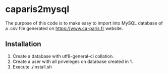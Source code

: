 # caparis2mysql
The purpose of this code is to make easy to import into MySQL database of a .csv file generated on https://www.ca-paris.fr website.

## Installation
1. Create a database with utf8-general-ci collation.
2. Create a user with all priveleges on database created in 1.
3. Execute ./install.sh
